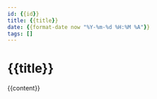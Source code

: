 ```yaml
---
id: {{id}}
title: {{title}}
date: {{format-date now "%Y-%m-%d %H:%M %A"}}
tags: []
---
```


# {{title}}

{{content}}
